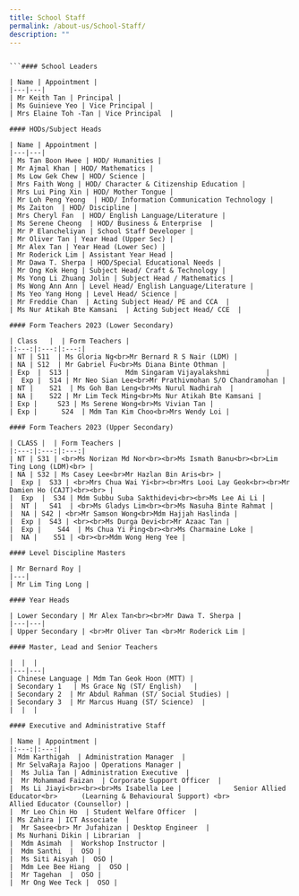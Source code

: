```yaml
---
title: School Staff
permalink: /about-us/School-Staff/
description: ""
---
```

```

```#### School Leaders

| Name | Appointment |
|---|---|
| Mr Keith Tan | Principal |
| Ms Guinieve Yeo | Vice Principal |
| Mrs Elaine Toh -Tan | Vice Principal  |

#### HODs/Subject Heads

| Name | Appointment |
|---|---|
| Ms Tan Boon Hwee | HOD/ Humanities |
| Mr Ajmal Khan | HOD/ Mathematics |
| Ms Low Gek Chew | HOD/ Science |
| Mrs Faith Wong | HOD/ Character & Citizenship Education |
| Mrs Lui Ping Xin | HOD/ Mother Tongue |
| Mr Loh Peng Yeong  | HOD/ Information Communication Technology |
| Ms Zaiton  | HOD/ Discipline |
| Mrs Cheryl Fan  | HOD/ English Language/Literature |
| Ms Serene Cheong  | HOD/ Business & Enterprise  |
| Mr P Elancheliyan | School Staff Developer |
| Mr Oliver Tan | Year Head (Upper Sec) |
| Mr Alex Tan | Year Head (Lower Sec) |
| Mr Roderick Lim | Assistant Year Head |
| Mr Dawa T. Sherpa | HOD/Special Educational Needs |
| Mr Ong Kok Heng | Subject Head/ Craft & Technology |
| Ms Yong Li Zhuang Jolin | Subject Head / Mathematics |
| Ms Wong Ann Ann | Level Head/ English Language/Literature |
| Ms Yeo Yang Hong | Level Head/ Science |
| Mr Freddie Chan  | Acting Subject Head/ PE and CCA  |
| Ms Nur Atikah Bte Kamsani  | Acting Subject Head/ CCE  |

#### Form Teachers 2023 (Lower Secondary)

| Class   |  | Form Teachers |
|:---:|:---:|:---:|
| NT | S11  | Ms Gloria Ng<br>Mr Bernard R S Nair (LDM) |
| NA | S12  | Mr Gabriel Fu<br>Ms Diana Binte Othman |
| Exp  |  S13 |              Mdm Singaram Vijayalakshmi         |
|  Exp |  S14 | Mr Neo Sian Lee<br>Mr Prathivmohan S/O Chandramohan |
| NT |    S21  | Ms Goh Ban Leng<br>Ms Nurul Nadhirah  |
| NA |    S22 | Mr Lim Teck Ming<br>Ms Nur Atikah Bte Kamsani |
| Exp |     S23 | Ms Serene Wong<br>Ms Vivian Tan |
| Exp |      S24  | Mdm Tan Kim Choo<br>Mrs Wendy Loi |

#### Form Teachers 2023 (Upper Secondary)

| CLASS |  | Form Teachers |
|:---:|:---:|:---:|
| NT | S31 | <br>Ms Norizan Md Nor<br><br>Ms Ismath Banu<br><br>Lim Ting Long (LDM)<br> |
| NA | S32 | Ms Casey Lee<br>Mr Hazlan Bin Aris<br> |
|  Exp |  S33 | <br>Mrs Chua Wai Yi<br><br>Mrs Looi Lay Geok<br><br>Mr Damien Ho (CAJT)<br><br> |
|  Exp  |  S34 | Mdm Subbu Suba Sakthidevi<br><br>Ms Lee Ai Li |
|  NT |   S41  | <br>Ms Gladys Lim<br><br>Ms Nasuha Binte Rahmat |
|  NA | S42 | <br>Mr Samson Wong<br>Mdm Hajjah Haslinda |
|  Exp |  S43 | <br><br>Ms Durga Devi<br>Mr Azaac Tan |
|  Exp |    S44  | Ms Chua Yi Ping<br><br>Ms Charmaine Loke |
|  NA |    S51 | <br><br>Mdm Wong Heng Yee |

#### Level Discipline Masters

| Mr Bernard Roy |
|---|
| Mr Lim Ting Long |

#### Year Heads

| Lower Secondary | Mr Alex Tan<br><br>Mr Dawa T. Sherpa |
|---|---|
| Upper Secondary | <br>Mr Oliver Tan <br>Mr Roderick Lim |

#### Master, Lead and Senior Teachers

|  |  |
|---|---|
| Chinese Language | Mdm Tan Geok Hoon (MTT) |
| Secondary 1   | Ms Grace Ng (ST/ English)   |
| Secondary 2  | Mr Abdul Rahman (ST/ Social Studies) |
| Secondary 3  | Mr Marcus Huang (ST/ Science)  |
|  |  |

#### Executive and Administrative Staff

| Name | Appointment |
|:---:|:---:|
| Mdm Karthigah  | Administration Manager  |
| Mr SelvaRaja Rajoo | Operations Manager |
|  Ms Julia Tan | Administration Executive  |
|  Mr Mohammad Faizan  | Corporate Support Officer  |
|  Ms Li Jiayi<br><br><br>Ms Isabella Lee |             Senior Allied Educator<br>      (Learning & Behavioural Support) <br>           Allied Educator (Counsellor) |
|  Mr Leo Chin Ho  | Student Welfare Officer  |
| Ms Zahira | ICT Associate  |
|  Mr Sasee<br> Mr Jufahizan | Desktop Engineer  |
| Ms Nurhani Dikin | Librarian  |
|  Mdm Asimah  |  Workshop Instructor |
|  Mdm Santhi  |  OSO |
|  Ms Siti Aisyah |  OSO |
|  Mdm Lee Bee Hiang  |  OSO |
|  Mr Tagehan  |  OSO |
|  Mr Ong Wee Teck |  OSO |